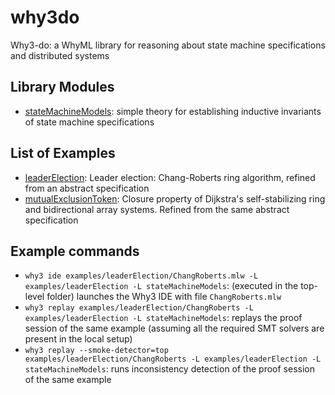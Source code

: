 # why3do
Why3-do: a WhyML library for reasoning about state machine specifications and distributed systems

## Library Modules

* [stateMachineModels](stateMachineModels): simple theory for
establishing inductive invariants of state machine specifications

## List of Examples

* [leaderElection](examples/leaderElection/): Leader election: Chang-Roberts ring
  algorithm, refined from an abstract specification
* [mutualExclusionToken](examples/mutualExclusionToken): Closure property of Dijkstra's
  self-stabilizing ring and bidirectional array systems. Refined from
  the same abstract specification

## Example commands

* `why3 ide examples/leaderElection/ChangRoberts.mlw -L examples/leaderElection -L stateMachineModels`: (executed in the top-level folder) launches the Why3 IDE with file `ChangRoberts.mlw` 
* `why3 replay examples/leaderElection/ChangRoberts -L
  examples/leaderElection -L stateMachineModels`: replays the proof
  session of the same example (assuming all the required SMT solvers are present in the local setup)
* `why3 replay --smoke-detector=top examples/leaderElection/ChangRoberts -L
  examples/leaderElection -L stateMachineModels`: runs inconsistency
  detection of the proof session of the same example 

